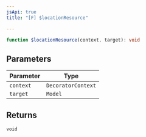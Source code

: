 ```yaml
---
jsApi: true
title: "[F] $locationResource"

---
```

```ts
function $locationResource(context, target): void
```

## Parameters

| Parameter | Type |
| ------ | ------ |
| `context` | `DecoratorContext` |
| `target` | `Model` |

## Returns

`void`
